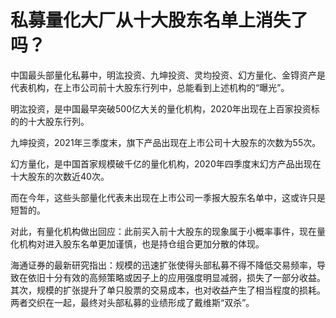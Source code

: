 # 私募量化大厂从十大股东名单上消失了吗？


中国最头部量化私募中，明汯投资、九坤投资、灵均投资、幻方量化、金锝资产是代表机构，在上市公司前十大股东行列中，总能看到上述机构的“曝光”。

明汯投资，是中国最早突破500亿大关的量化机构，2020年出现在上百家投资标的的十大股东行列。

九坤投资，2021年三季度末，旗下产品出现在上市公司十大股东的次数为55次。

幻方量化，是中国首家规模破千亿的量化机构，2020年四季度末幻方产品出现在十大股东的次数近40次。

而在今年，这些头部量化代表未出现在上市公司一季报大股东名单中，这或许只是短暂的。

对此，有量化机构做出回应：此前买入前十大股东的现象属于小概率事件，现在量化机构对进入股东名单更加谨慎，也是持仓组合更加分散的体现。

海通证券的最新研究指出：规模的迅速扩张使得头部私募不得不降低交易频率，导致在依旧十分有效的高频策略或因子上的应用强度明显减弱，损失了一部分收益。其次，规模的扩张提升了单只股票的交易成本，也对收益产生了相当程度的损耗。两者交织在一起，最终对头部私募的业绩形成了戴维斯“双杀”。

